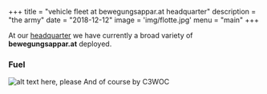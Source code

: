 +++
title = "vehicle fleet at bewegungsappar.at headquarter"
description = "the army"
date = "2018-12-12"
image = 'img/flotte.jpg'
menu = "main"
+++

At our [headquarter](/img/hacknology.jpg) we have currently a broad variety of __bewegungsappar.at__ deployed.

### Fuel
![alt text here, please](/img/fuel.jpg "fuel to power the bewegungsappar.at fleet at the headquarter")
And of course by C3WOC